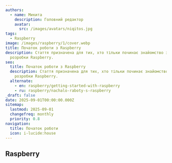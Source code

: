 ```yaml
---
authors:
  - name: Микита
    description: Головний редактор
    avatar:
      src: /images/avatars/niqitos.jpg
tags:
  - Raspberry
image: /images/raspberry/1/cover.webp
title: Початок роботи з Raspberry
description: Стаття призначена для тих, хто тільки починає знайомство з платою
  розробки Raspberry.
seo:
  title: Початок роботи з Raspberry
  description: Стаття призначена для тих, хто тільки починає знайомство з платою
    розробки Raspberry.
  alternate:
    - en: raspberry/getting-started-with-raspberry
    - ru: raspberry/nachalo-raboty-s-raspberry
_draft: false
date: 2025-09-01T00:00:00.000Z
sitemap:
  lastmod: 2025-09-01
  changefreq: monthly
  priority: 0.8
navigation:
  title: Початок роботи
  icon: i-lucide:house
---
```


## Raspberry
